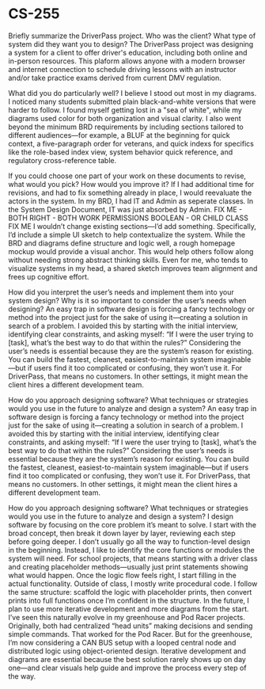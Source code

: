 # CS-255
Briefly summarize the DriverPass project. Who was the client? What type of system did they want you to design?
  The DriverPass project was designing a system for a client to offer driver's education, including both online and in-person resources. This plaform allows anyone with a modern browser and internet connection to schedule driving lessons with an instructor and/or take practice exams derived from current DMV regulation. 

What did you do particularly well?
  I believe I stood out most in my diagrams. I noticed many students submitted plain black-and-white versions that were harder to follow. I found myself getting lost in a "sea of white", while my diagrams used color for both organization and visual clarity. I also went beyond the minimum BRD requirements by including sections tailored to different audiences—for example, a BLUF at the beginning for quick context, a five-paragraph order for veterans, and quick indexs for specifics like the role-based index view, system behavior quick reference, and regulatory cross-reference table.
  
  
If you could choose one part of your work on these documents to revise, what would you pick? How would you improve it?
  If I had additional time for revisions, and had to fix something already in place, I would reevaluate the actors in the system. In my BRD, I had IT and Admin as seperate classes. In the System Design Document, IT was just absorbed by Admin. FIX ME - BOTH RIGHT - BOTH WORK PERMISSIONS BOOLEAN - OR CHILD CLASS FIX ME
  I wouldn’t change existing sections—I’d add something. Specifically, I’d include a simple UI sketch to help contextualize the system. While the BRD and diagrams define structure and logic well, a rough homepage mockup would provide a visual anchor. This would help others follow along without needing strong abstract thinking skills. Even for me, who tends to visualize systems in my head, a shared sketch improves team alignment and frees up cognitive effort.
  
How did you interpret the user’s needs and implement them into your system design? Why is it so important to consider the user’s needs when designing?
  An easy trap in software design is forcing a fancy technology or method into the project just for the sake of using it—creating a solution in search of a problem. I avoided this by starting with the initial interview, identifying clear constraints, and asking myself: “If I were the user trying to [task], what’s the best way to do that within the rules?”
  Considering the user’s needs is essential because they are the system’s reason for existing. You can build the fastest, cleanest, easiest-to-maintain system imaginable—but if users find it too complicated or confusing, they won’t use it. For DriverPass, that means no customers. In other settings, it might mean the client hires a different development team.
  
  
How do you approach designing software? What techniques or strategies would you use in the future to analyze and design a system?
  An easy trap in software design is forcing a fancy technology or method into the project just for the sake of using it—creating a solution in search of a problem. I avoided this by starting with the initial interview, identifying clear constraints, and asking myself: “If I were the user trying to [task], what’s the best way to do that within the rules?” Considering the user’s needs is essential because they are the system’s reason for existing. You can build the fastest, cleanest, easiest-to-maintain system imaginable—but if users find it too complicated or confusing, they won’t use it. For DriverPass, that means no customers. In other settings, it might mean the client hires a different development team.

How do you approach designing software? What techniques or strategies would you use in the future to analyze and design a system?
  I design software by focusing on the core problem it’s meant to solve. I start with the broad concept, then break it down layer by layer, reviewing each step before going deeper. I don’t usually go all the way to function-level design in the beginning. Instead, I like to identify the core functions or modules the system will need. For school projects, that means starting with a driver class and creating placeholder methods—usually just print statements showing what would happen. Once the logic flow feels right, I start filling in the actual functionality. Outside of class, I mostly write procedural code. I follow the same structure: scaffold the logic with placeholder prints, then convert prints into full functions once I’m confident in the structure. In the future, I plan to use more iterative development and more diagrams from the start. I’ve seen this naturally evolve in my greenhouse and Pod Racer projects. Originally, both had centralized “head units” making decisions and sending simple commands. That worked for the Pod Racer. But for the greenhouse, I’m now considering a CAN BUS setup with a looped central node and distributed logic using object-oriented design. Iterative development and diagrams are essential because the best solution rarely shows up on day one—and clear visuals help guide and improve the process every step of the way.
